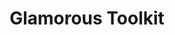 ---
blog: https://medium.com/feenk
git: https://github.com/feenkcom/gtoolkit
linkedin: https://linkedin.com/company/feenk
logohandle: gtoolkit
sort: gtoolkit
title: Glamorous Toolkit
twitter: https://x.com/feenkcom
website: https://gtoolkit.com/
---
